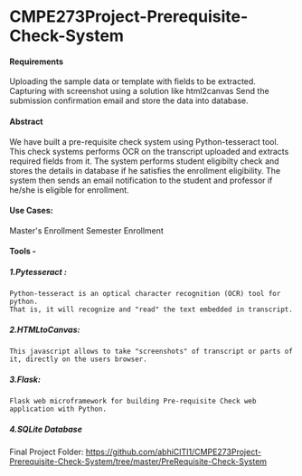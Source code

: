 # CMPE273Project-Prerequisite-Check-System

#### Requirements

Uploading the sample data or template with fields to be extracted.
Capturing with screenshot using a solution like html2canvas
Send the submission confirmation email and store the data into database.


#### Abstract

We have built a pre-requisite check system using Python-tesseract tool.
This check systems performs OCR on the transcript uploaded and extracts required fields from it.
The system performs student eligibilty check and stores the details in database if he satisfies the enrollment eligibility.
The system then sends an email notification to the student and professor if he/she is eligible for enrollment. 

#### Use Cases:
Master's Enrollment
Semester Enrollment

#### Tools -

##### 1.Pytesseract :
    Python-tesseract is an optical character recognition (OCR) tool for python.
    That is, it will recognize and "read" the text embedded in transcript.
    
##### 2.HTMLtoCanvas:
    This javascript allows to take "screenshots" of transcript or parts of it, directly on the users browser.   
    
##### 3.Flask:
    Flask web microframework for building Pre-requisite Check web application with Python.
 
##### 4.SQLite Database

Final Project Folder:
https://github.com/abhiCITI1/CMPE273Project-Prerequisite-Check-System/tree/master/PreRequisite-Check-System
